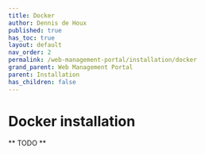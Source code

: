 ```yaml
---
title: Docker
author: Dennis de Houx
published: true
has_toc: true
layout: default
nav_order: 2
permalink: /web-management-portal/installation/docker
grand_parent: Web Management Portal
parent: Installation
has_children: false
---
```


# Docker installation

** TODO **
